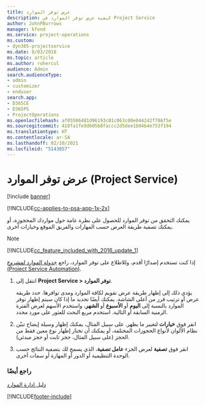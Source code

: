 ```yaml
---
title: عرض توفر الموارد
description: كيفية عرض توفر الموارد في Project Service
author: JohnPBurrows
manager: kfend
ms.service: project-operations
ms.custom:
- dyn365-projectservice
ms.date: 8/03/2018
ms.topic: article
ms.author: ruhercul
audience: Admin
search.audienceType:
- admin
- customizer
- enduser
search.app:
- D365CE
- D365PS
- ProjectOperations
ms.openlocfilehash: af05506481d96193c01c063c00e044242f786f5e
ms.sourcegitcommit: 418fa1fe9d605b8faccc2d5dee1b04b4e753f194
ms.translationtype: HT
ms.contentlocale: ar-SA
ms.lasthandoff: 02/10/2021
ms.locfileid: "5143857"
---
```

# <a name="view-resource-availability-project-service"></a>عرض توفر الموارد (Project Service)

[!include [banner](../includes/psa-now-project-operations.md)]

[!INCLUDE[cc-applies-to-psa-app-1x-2x](../includes/cc-applies-to-psa-app-1x-2x.md)]

يمكنك التحقق من توفر الموارد للحصول على نظرة عامة حول مواردك المحجوزة، أو يمكنك تصفية طريقة العرض حسب المهارات والفريق الموقع وخيارات أخرى.  
  
> [!NOTE]
> [!INCLUDE[cc_feature_included_with_2016_update_1](../includes/cc-feature-included-with-2016-update-1.md)]  
> 
>  إذا كنت تستخدم إصدارًا أقدم، وللاطلاع على توفر الموارد، راجع [جدولة الموارد لمشروع (Project Service Automation)](../psa/schedule-resources-project.md).  

1. انتقل إلى **Project Service > توفر الموارد‬**.  

    يؤدي ذلك إلى إظهار طريقة عرض تقويم لكافة الموارد ومدى توافرها. حدد طريقة عرض أو ترتيب فرز من أعلى الشاشة. يمكنك أيضًا تحديد ما إذا كان سيتم إظهار توفر الموارد بالنسبة إلى **اليوم** أو **الأسبوع** أو **الشهر**، واستخدم الأسهم لعرض الفترة الزمنية السابقة أو التالية. استخدم مربع البحث للعثور على مورد محدد.  

2. انقر فوق **خيارات** لتغيير ما يظهر. على سبيل المثال، يمكنك إظهار وسيلة إيضاح تبيّن نظام الألوان لأنواع الحجوزات المختلفة، أو يمكنك أن تختار إظهار نوع معين فقط من الحجز (على سبيل المثال، حجز ثابت أو حجز مبدئي).  

3. انقر فوق **تصفية** لعرض الجزء **عامل تصفية**، الذي يسمح لك بتصفية النتائج حسب الوحدة التنظيمية أو الدور أو المهارة أو سمات أخرى.  

### <a name="see-also"></a>راجع أيضًا  
 [دليل إدارة الموارد](../psa/resource-manager-guide.md)


[!INCLUDE[footer-include](../includes/footer-banner.md)]